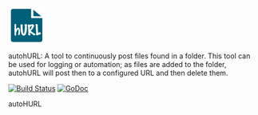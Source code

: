 ![logo](media/logo72.png)

autohURL: A tool to continuously post files found in a folder. This tool can be used for logging or automation; as files
are added to the folder, autohURL will post then to a configured URL and then delete them.

[![Build Status](https://travis-ci.org/ancientlore/autohurl.svg?branch=master)](https://travis-ci.org/ancientlore/autohurl)
[![GoDoc](https://godoc.org/github.com/ancientlore/autohurl?status.svg)](https://godoc.org/github.com/ancientlore/autohurl)


autoHURL

